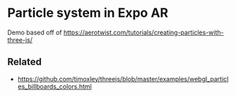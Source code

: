 # Particle system in Expo AR

Demo based off of https://aerotwist.com/tutorials/creating-particles-with-three-js/

## Related

- https://github.com/timoxley/threejs/blob/master/examples/webgl_particles_billboards_colors.html
